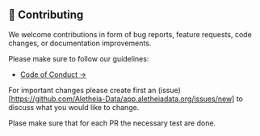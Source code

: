## 💖 Contributing

We welcome contributions in form of bug reports, feature requests, code changes, or documentation improvements.

Please make sure to follow our guidelines:
- [Code of Conduct →](#)

For important changes please create first an (issue)[https://github.com/Aletheia-Data/app.aletheiadata.org/issues/new] to discuss what you would like to change.

Plase make sure that for each PR the necessary test are done.

